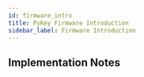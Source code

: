 ```yaml
---
id: firmware_intro
title: PyKey Firmware Introduction
sidebar_label: Firmware Introduction
---
```


## Implementation Notes


